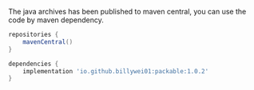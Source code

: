 The java archives has been published to maven central, 
you can use the code by maven dependency.

```gradle
repositories {
    mavenCentral()
}

dependencies {
    implementation 'io.github.billywei01:packable:1.0.2'
}
```
